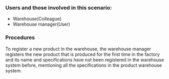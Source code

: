 ### Users and those involved in this scenario:
- Warehouse(Colleague)
- Warehouse manager(User)

### Procedures
To register a new product in the warehouse, the warehouse manager registers the new product that is produced for the first time in the factory and its name and specifications have not been registered in the warehouse system before, mentioning all the specifications in the product warehouse system.
